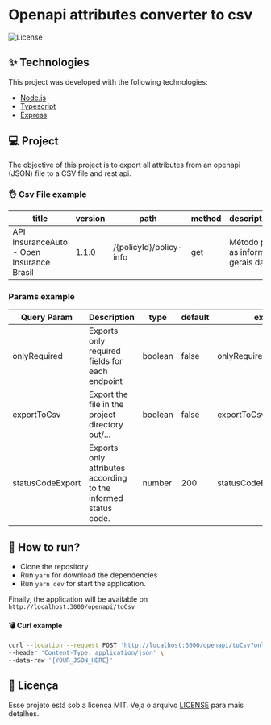 <h1>Openapi attributes converter to csv</h1>

<p>
  <img alt="License" src="https://img.shields.io/static/v1?label=license&message=MIT&color=8257E5&labelColor=000000">
</p>

## ✨ Technologies

This project was developed with the following technologies:

- [Node.js](https://nodejs.org/en/)
- [Typescript](https://www.typescriptlang.org/)
- [Express](https://expressjs.com/pt-br/)

## 💻 Project

The objective of this project is to export all attributes from an openapi (JSON) file to a CSV file and rest api.


### 👌 Csv File example

|title|version|path|method|descriptionEndpoint|summaryEndpoint|fieldName|currentPath|descriptionField|example|required|exampleModel|
|-----|-------|----|------|-------------------|---------------|---------|-----------|----------------|-------|--------|------------|
|API InsuranceAuto - Open Insurance Brasil|1.1.0|/{policyId}/policy-info|get|Método para obter as informações gerais da apólice|Obtém as informações gerais da apólice identificada por {policyId}|identificationType|.data.insureds[0].identificationType|Tipo de Documento da Pessoa|CPF|SIM|CPF, CNPJ, OUTROS|


### Params example

| Query Param | Description                                                    | type    | default | example                  |
|-------------|----------------------------------------------------------------|---------|---------|--------------------------|
| onlyRequired | Exports only required fields for each endpoint                 | boolean | false   | onlyRequired=true        |
| exportToCsv | Export the file in the project directory out/...               | boolean | false   | exportToCsv=true         |
| statusCodeExport | Exports only attributes according to the informed status code. | number  | 200     | statusCodeExport=201,500 |

## 🚀 How to run?

- Clone the repository
- Run `yarn` for download the dependencies
- Run `yarn dev` for start the application.

Finally, the application will be available on `http://localhost:3000/openapi/toCsv`

#### 💣 Curl example
```bash
curl --location --request POST 'http://localhost:3000/openapi/toCsv?onlyRequired=false&exportToCsv=true&statusCodeExport=200, 201, 202' \
--header 'Content-Type: application/json' \
--data-raw '{YOUR_JSON_HERE}'
```

## 📄 Licença

Esse projeto está sob a licença MIT. Veja o arquivo [LICENSE](LICENSE.md) para mais detalhes.
